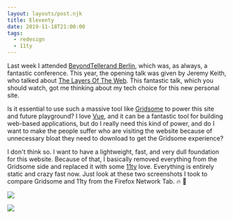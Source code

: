 ```yaml
---
layout: layouts/post.njk
title: Eleventy
date: 2019-11-18T21:00:00
tags:
  - redesign
  - 11ty
---
```


Last week I attended [BeyondTellerand Berlin](https://beyondtellerrand.com/events/berlin-2019/speakers), which was, as always, a fantastic conference. This year, the opening talk was given by Jeremy Keith, who talked about [The Layers Of The Web](https://vimeo.com/373128517). This fantastic talk, which you should watch, got me thinking about my tech choice for this new personal site.

Is it essential to use such a massive tool like [Gridsome](https://gridsome.org) to power this site and future playground? I love [Vue](https://vuejs.org/), and it can be a fantastic tool for building web-based applications, but do I really need this kind of power, and do I want to make the people suffer who are visiting the website because of unnecessary bloat they need to download to get the Gridsome experience?

I don't think so. I want to have a lightweight, fast, and very dull foundation for this website. Because of that, I basically removed everything from the Gridsome side and replaced it with some [11ty](https://www.11ty.io) love. Everything is entirely static and crazy fast now. Just look at these two screenshots I took to compare Gridsome and 11ty from the Firefox Network Tab. 🔥 🚀

![](/uploads/journal/gridsome.jpg)

![](/uploads/journal/11ty.jpg)
